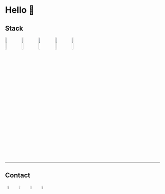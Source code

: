# Hello 🤙


## Stack
<p align=left> 
<img align=center display=flex width=10% src="https://media.giphy.com/media/XAxylRMCdpbEWUAvr8/giphy.gif">
<img align=center display=flex width=10% src="https://media.giphy.com/media/fsEaZldNC8A1PJ3mwp/giphy.gif">
<img align=center display=flex width=10% src="https://media.giphy.com/media/XH9wwXfUXu91wAJwN5/giphy.gif">
<img align=center width=10% src="https://media.giphy.com/media/eNAsjO55tPbgaor7ma/giphy.gif">
<img align=center width=10% src="https://media.giphy.com/media/kdFc8fubgS31b8DsVu/giphy.gif">
</p>

---

## Contact
<p align=left>
  &nbsp; <a href="https://www.charlie-richardson.co.uk/" target="_blank" rel="noopener noreferrer"><img src="https://img.icons8.com/doodle/100/000000/globe.png" width=5% /></a>
&nbsp; <a href="https://www.linkedin.com/in/charlie-richardson-625ab3190/" target="_blank" ><img src="https://img.icons8.com/doodle/100/000000/linkedin.png" width=5% /></a>
  &nbsp; <a href="https://www.instagram.com/radioactiveradness/" target="_blank" rel="noopener noreferrer"><img src="https://img.icons8.com/doodle/100/000000/instagram.png" width=5% /></a>
&nbsp; <a href="mailto:charlie.robin.richardson@gmail.com" target="_blank" rel="noopener noreferrer"><img src="https://img.icons8.com/doodle/100/000000/gmail.png"  width=5%/></a>
</p>





<!--
**Charlie-robin/Charlie-robin** is a ✨ _special_ ✨ repository because its `README.md` (this file) appears on your GitHub profile.

Here are some ideas to get you started:

- 🔭 I’m currently working on ...
- 🌱 I’m currently learning ...
- 👯 I’m looking to collaborate on ...
- 🤔 I’m looking for help with ...
- 💬 Ask me about ...
- 📫 How to reach me: ...
- 😄 Pronouns: ...
- ⚡ Fun fact: ...
-->
